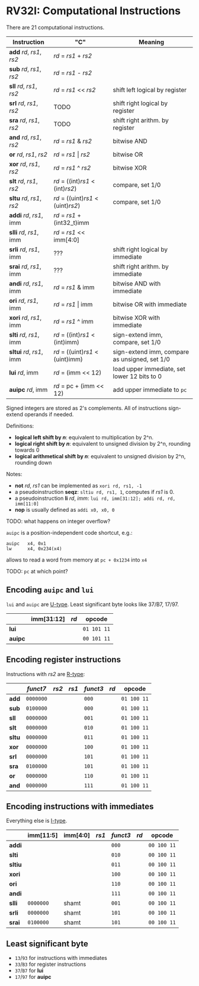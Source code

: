# RV32I: Computational Instructions

There are 21 computational instructions.


| Instruction                 | "C"                                       | Meaning              |
|-----------------------------|-------------------------------------------|----------------------|
| **add** _rd_, _rs1_, _rs2_  | _rd_ = _rs1_ + _rs2_                      |
| **sub** _rd_, _rs1_, _rs2_  | _rd_ = _rs1_ - _rs2_                      |
| **sll** _rd_, _rs1_, _rs2_  | _rd_ = _rs1_ << _rs2_                     | shift left logical by register
| **srl** _rd_, _rs1_, _rs2_  | TODO                                      | shift right logical by register
| **sra** _rd_, _rs1_, _rs2_  | TODO                                      | shift right arithm. by register
| **and** _rd_, _rs1_, _rs2_  | _rd_ = _rs1_ \& _rs2_                     | bitwise AND
| **or**  _rd_, _rs1_, _rs2_  | _rd_ = _rs1_ \| _rs2_                     | bitwise OR
| **xor** _rd_, _rs1_, _rs2_  | _rd_ = _rs1_ ^ _rs2_                      | bitwise XOR
| **slt** _rd_, _rs1_, _rs2_  | _rd_ = ((int)_rs1_ < (int)_rs2_)          | compare, set 1/0
| **sltu** _rd_, _rs1_, _rs2_ | _rd_ = ((uint)_rs1_ < (uint)_rs2_)| compare, set 1/0
| **addi** _rd_, _rs1_, imm   | _rd_ = _rs1_ + (int32_t)imm               |
| **slli** _rd_, _rs1_, imm | _rd_ = _rs1_ << imm[4:0]                  |
| **srli** _rd_, _rs1_, imm | ???                                       | shift right logical by immediate
| **srai** _rd_, _rs1_, imm | ???                                       | shift right arithm. by immediate
| **andi** _rd_, _rs1_, imm   | _rd_ = _rs1_ \& imm                       | bitwise AND with immediate
| **ori**  _rd_, _rs1_, imm   | _rd_ = _rs1_ \| imm                       | bitwise OR with immediate
| **xori** _rd_, _rs1_, imm   | _rd_ = _rs1_ ^ imm                        | bitwise XOR with immediate
| **slti** _rd_, _rs1_, imm   | _rd_ = ((int)_rs1_ < (int)imm)            | sign-extend imm, compare, set 1/0
| **sltui** _rd_, _rs1_, imm  | _rd_ = ((uint)_rs1_ < (uint)imm)          | sign-extend imm, compare as unsigned, set 1/0
| **lui** _rd_, imm           | _rd_ = (imm << 12)                        | load upper immediate, set lower 12 bits to 0
| **auipc** _rd_, imm         | _rd_ = pc + (imm << 12)                   | add upper immediate to `pc`


Signed integers are stored as 2's complements. All of instructions sign-extend operands if needed.


Definitions:
- **logical left shift by _n_**: equivalent to multiplication by 2^n.
- **logical right shift by _n_**: equivalent to unsigned division by 2^n, rounding towards 0
- **logical arithmetical shift by _n_**: equivalent to unsigned division by 2^n, rounding down

Notes:

- **not** _rd_, _rs1_ can be implemented as `xori rd, rs1, -1`
- a pseudoinstruction **seqz**: `sltiu rd, rs1, 1`, computes if _rs1_ is 0.
- a pseudoinstruction **li** _rd_, _imm_: `lui rd, imm[31:12]; addi rd, rd, imm[11:0]`
- **nop** is usually defined as `addi x0, x0, 0`

TODO: what happens on integer overflow?

`auipc` is a position-independent code shortcut, e.g.:

```
auipc   x4, 0x1
lw      x4, 0x234(x4)
```

allows to read a word from memory at `pc + 0x1234` into `x4`

TODO: `pc` at which point?


## Encoding `auipc` and `lui`

`lui` and `auipc` are [U-type](../riscv/encoding.md#u-type-encoding).
Least significant byte looks like 37/B7, 17/97.

|           |imm[31:12]|_rd_| opcode      |
|-----------|----------|----|-------------|
| **lui**   |          |    | `01 101 11` |
| **auipc** |          |    | `00 101 11` |


## Encoding register instructions

Instructions with _rs2_ are [R-type](../riscv/encoding.md#r-type-encoding):

|          |_funct7_ |_rs2_|_rs1_|_funct3_|_rd_ | opcode    |
|----------|---------|-----|-----|--------|-----|-----------|
| **add**  |`0000000`|     |     | `000`  |     |`01 100 11`|
| **sub**  |`0100000`|     |     | `000`  |     |`01 100 11`|
| **sll**  |`0000000`|     |     | `001`  |     |`01 100 11`|
| **slt**  |`0000000`|     |     | `010`  |     |`01 100 11`|
| **sltu** |`0000000`|     |     | `011`  |     |`01 100 11`|
| **xor**  |`0000000`|     |     | `100`  |     |`01 100 11`|
| **srl**  |`0000000`|     |     | `101`  |     |`01 100 11`|
| **sra**  |`0100000`|     |     | `101`  |     |`01 100 11`|
| **or**   |`0000000`|     |     | `110`  |     |`01 100 11`|
| **and**  |`0000000`|     |     | `111`  |     |`01 100 11`|


## Encoding instructions with immediates

Everything else is [I-type](../riscv/encoding.md#i-type-encoding).

|          |imm[11:5]|imm[4:0]|_rs1_|_funct3_|_rd_ | opcode    |
|----------|---------|--------|-----|--------|-----|-----------|
| **addi** |         |        |     | `000`  |     |`00 100 11`|
| **slti** |         |        |     | `010`  |     |`00 100 11`|
| **sltiu**|         |        |     | `011`  |     |`00 100 11`|
| **xori** |         |        |     | `100`  |     |`00 100 11`|
| **ori**  |         |        |     | `110`  |     |`00 100 11`|
| **andi** |         |        |     | `111`  |     |`00 100 11`|
| **slli** |`0000000`|  shamt |     | `001`  |     |`00 100 11`|
| **srli** |`0000000`|  shamt |     | `101`  |     |`00 100 11`|
| **srai** |`0100000`|  shamt |     | `101`  |     |`00 100 11`|

## Least significant byte

- `13`/`93` for instructions with immediates
- `33`/`B3` for register instructions
- `37`/`B7` for **lui**
- `17`/`97` for **auipc**
